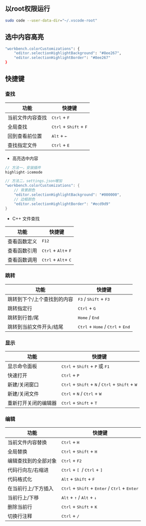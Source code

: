 <!--
 * @Description: 
 * @Version: 1.0
 * @Author: DaLao
 * @Email: dalao_li@163.com
 * @Date: 2021-10-12 23:24:59
 * @LastEditors: DaLao
 * @LastEditTime: 2022-02-18 20:58:26
-->

## 以root权限运行

```sh
sudo code --user-data-dir="~/.vscode-root"
```

## 选中内容高亮

```sh
"workbench.colorCustomizations": {
    "editor.selectionHighlightBackground": "#8ee267",
    "editor.selectionHighlightBorder": "#8ee267"  
}
```

## 快捷键

### 查找

| 功能             | 快捷键                                            |
| ---------------- | ------------------------------------------------- |
| 当前文件内容查找 | <kbd>Ctrl</kbd> + <kbd>F</kbd>                    |
| 全局查找         | <kbd>Ctrl</kbd> + <kbd>Shift</kbd> + <kbd>F</kbd> |
| 回到查看前位置   | <kbd>Alt</kbd> + <kbd>←</kbd>                     |
| 查找指定文件     | <kbd>Ctrl</kbd> + <kbd>E</kbd>                    |

- 高亮选中内容

```c
// 方法一，安装插件
highlight-icemode

// 方法二，settings.json增加
"workbench.colorCustomizations": {
    // 背景颜色
    "editor.selectionHighlightBackground": "#000000",
    // 边框颜色
    "editor.selectionHighlightBorder": "#ecd9d9"  
}
```

- C++ 文件查找

| 功能         | 快捷键                                         |
| ------------ | ---------------------------------------------- |
| 查看函数定义 | <kbd>F12</kbd>                                 |
| 查看函数引用 | <kbd>Ctrl</kbd> + <kbd>Alt</kbd>+ <kbd>F</kbd> |
| 查看函数调用 | <kbd>Ctrl</kbd> + <kbd>Alt</kbd>+ <kbd>C</kbd> |


### 跳转

| 功能                        | 快捷键                                                               |
| --------------------------- | -------------------------------------------------------------------- |
| 跳转到下个/上个查找到的内容 | <kbd>F3</kbd> / <kbd>Shift</kbd> + <kbd>F3</kbd>                     |
| 跳转指定行                  | <kbd>Ctrl</kbd> + <kbd>G</kbd>                                       |
| 跳转到行首/尾               | <kbd>Home</kbd> / <kbd>End</kbd>                                     |
| 跳转到当前文件开头/结尾     | <kbd>Ctrl</kbd> + <kbd>Home</kbd> / <kbd>Ctrl</kbd> + <kbd>End</kbd> |


### 显示

| 功能                 | 快捷键                                                                                                |
| -------------------- | ----------------------------------------------------------------------------------------------------- |
| 显示命令面板         | <kbd>Ctrl</kbd> + <kbd>Shift</kbd> + <kbd>P</kbd> 或 <kbd>F1</kbd>                                    |
| 快速打开             | <kbd>Ctrl</kbd> + <kbd>P</kbd>                                                                        |
| 新建/关闭窗口        | <kbd>Ctrl</kbd> + <kbd>Shift</kbd> + <kbd>N</kbd> / <kbd>Ctrl</kbd> + <kbd>Shift</kbd> + <kbd>W</kbd> |
| 新建/关闭文件        | <kbd>Ctrl</kbd> + <kbd>N</kbd> / <kbd>Ctrl</kbd> + <kbd>W</kbd>                                       |
| 重新打开关闭的编辑器 | <kbd>Ctrl</kbd> + <kbd>Shift</kbd> + <kbd>T</kbd>                                                     |


### 编辑

| 功能                 | 快捷键                                                                                       |
| -------------------- | -------------------------------------------------------------------------------------------- |
| 当前文件内容替换     | <kbd>Ctrl</kbd> + <kbd>H</kbd>                                                               |
| 全局替换             | <kbd>Ctrl</kbd> + <kbd>Shift</kbd> + <kbd>H</kbd>                                            |
| 编辑查找到的全部对象 | <kbd>Ctrl</kbd> + <kbd>F2</kbd>                                                              |
| 代码行向左/右缩进    | <kbd>Ctrl</kbd> + <kbd>[ </kbd> / <kbd>Ctrl</kbd> + <kbd>] </kbd>                            |
| 代码格式化           | <kbd>Alt</kbd> + <kbd>Shift</kbd> + <kbd>F</kbd>                                             |
| 在当前行上/下方插入  | <kbd>Ctrl</kbd> + <kbd>Shift</kbd> + <kbd>Enter</kbd>  /  <kbd>Ctrl</kbd> + <kbd>Enter</kbd> |
| 当前行上/下移        | <kbd>Alt</kbd> + <kbd>↑</kbd> / <kbd>Alt</kbd> + <kbd>↓</kbd>                                |
| 删除当前行           | <kbd>Ctrl</kbd> + <kbd>Shift</kbd> + <kbd>K</kbd>                                            |
| 切换行注释           | <kbd>Ctrl</kbd> + <kbd>/</kbd>                                                               |
